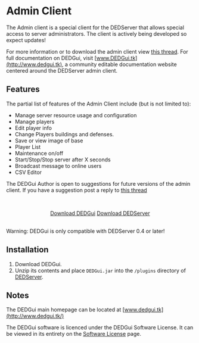 # Admin Client

The Admin client is a special client for the DEDServer that allows special access to server administrators. The client is actively being developed so expect updates! 

For more information or to download the admin client view [this thread](http://cocdevteam.com/forum/showthread.php?tid=413). For full documentation on DEDGui, visit [www.DEDGui.tk](http://www.dedgui.tk), a community editable documentation website centered around the DEDServer admin client.

## Features

The partial list of features of the Admin Client include (but is not limited to):

  * Manage server resource usage and configuration
  * Manage players
  * Edit player info
  * Change Players buildings and defenses.
  * Save or view image of base
  * Player List
  * Maintenance on/off
  * Start/Stop/Stop server after X seconds
  * Broadcast message to online users
  * CSV Editor

The DEDGui Author is open to suggestions for future versions of the admin client. If you have a suggestion post a reply to [this thread](http://cocdevteam.com/forum/showthread.php?tid=413)

<br><center><a href="https://cocdevteam.info/downloads/dedgui/DEDGui-0.4p1-Stable.zip" class="btn btn-primary">Download DEDGui</a> <a href="https://cocdevteam.info/latest.html" class="btn btn-default">Download DEDServer</a></center><br>

Warning: DEDGui is only compatible with DEDServer 0.4 or later!

## Installation

  1. Download DEDGui.
  2. Unzip its contents and place `DEDGui.jar` into the `/plugins` directory of [DEDServer](/ded/dedserver.md).

## Notes

The DEDGui main homepage can be located at [www.dedgui.tk](http://www.dedgui.tk/)

The DEDGui software is licenced under the DEDGui Software License. It can be viewed in its entirety on the [Software License](https://cocdevteam.info/#!software-licences.md#DEDGui) page.
